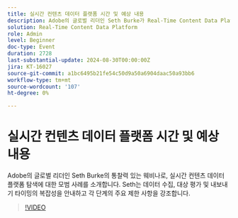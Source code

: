 ```yaml
---
title: 실시간 컨텐츠 데이터 플랫폼 시간 및 예상 내용
description: Adobe의 글로벌 리더인 Seth Burke가 Real-Time Content Data Platform(RTCDP)을 탐색하기 위한 모범 사례를 파헤치는 통찰력 있는 웨비나입니다. Seth는 데이터 수집, 대상 평가 및 내보내기 타이밍의 복잡성을 안내하고 각 단계의 주요 제한 사항을 강조합니다.
solution: Real-Time Content Data Platform
role: Admin
level: Beginner
doc-type: Event
duration: 2728
last-substantial-update: 2024-08-30T00:00:00Z
jira: KT-16027
source-git-commit: a1bc6495b21fe54c50d9a50a6904daac50a93bb6
workflow-type: tm+mt
source-wordcount: '107'
ht-degree: 0%

---
```



# 실시간 컨텐츠 데이터 플랫폼 시간 및 예상 내용

Adobe의 글로벌 리더인 Seth Burke의 통찰력 있는 웨비나로, 실시간 컨텐츠 데이터 플랫폼 탐색에 대한 모범 사례를 소개합니다. Seth는 데이터 수집, 대상 평가 및 내보내기 타이밍의 복잡성을 안내하고 각 단계의 주요 제한 사항을 강조합니다.

>[!VIDEO](https://video.tv.adobe.com/v/3432992/?learn=on)
